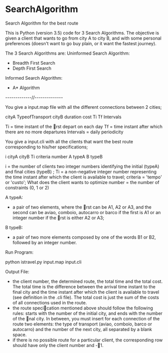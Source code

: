 # SearchAlgorithm
Search Algorithm for the best route

This is Python (version 3.5) code for 3 Search Algorithms.
The objective is given a client that wants to go from city A to city B, and with some personal preferences (doesn't want to go buy plain, or it want the fastest journey).

The 3 Search Algorithms are:
  Uninformed Search Algorithm:
  - Breadth First Search
  - Depth First Search
  
  Informed Search Algorithm:
  - A* Algorithm 

-------------//--------------

You give a input.map file with all the different connections between 2 cities;

cityA TypeofTransport cityB duration cost Ti Tf Intervals

Ti = time instant of the rst depart on each day
Tf = time instant after which there are no more departures
Intervals = daily periodicity

You give a input.cli with all the clients that want the best route corresponding to his/her specifications;

i cityA cityB Ti criteria number A typeA B typeB

i = the number of clients
two integer numbers identifying the initial (typeA) and final cities (typeB) ;
Ti = a non-negative integer number representing the time instant after which the client is available to travel;
criteria =  'tempo' or 'custo'; What does the client wants to optimize
number = the number of constraints (0, 1 or 2)

A typeA:
- a pair of two elements, where the rst can be A1, A2 or A3, and the second can be aviao, comboio, autocarro or barco if the first is A1 or an integer number if the rst is either A2 or A3;

B typeB:
- a pair of two more elements composed by one of the words B1 or B2, followed by an integer number.

Run Program:

python istravel.py input.map input.cli

Output File:

- the client number, the determined route, the total time and the total cost. The total time is the difference between the arrival time instant to the final city and the time instant after which the client is available to travel (see definition in the .cli file). The total cost is just the sum of the costs of all connections used in the route.
- the route specication mentioned above should follow the following rules: starts with the number of the initial city, and ends with the number of the nal city. In between, you must insert for each connection of the route two elements: the type of transport (aviao, comboio, barco or autocarro) and the number of the next city, all separated by a blank space.
- if there is no possible route for a particular client, the corresponding row should have only the client 
number and -􀀀1.




